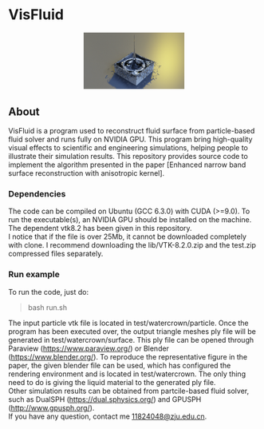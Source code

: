 # **VisFluid** 

<p align="center">
    <img src="./paper/representative.png" width="40%"><br>
</p>

## **About**
VisFluid is a program used to reconstruct fluid surface from particle-based fluid solver and runs fully on NVIDIA GPU. This program bring high-quality visual effects to scientific and engineering simulations, helping people to illustrate their simulation results. This repository provides source code to implement the algorithm presented in the paper [Enhanced narrow band surface reconstruction with anisotropic kernel].  

### **Dependencies**
The code can be compiled on Ubuntu (GCC 6.3.0) with CUDA (>=9.0). To run the executable(s), an NVIDIA GPU should be installed on the machine.  
The dependent vtk8.2 has been given in this repository.  
I notice that if the file is over 25Mb, it cannot be downloaded completely with clone. I recommend downloading the lib/VTK-8.2.0.zip and the test.zip compressed files separately.          

### **Run example**
To run the code, just do:  
> bash run.sh  

The input particle vtk file is located in test/watercrown/particle. Once the program has been executed over, the output triangle meshes ply file will be generated in test/watercrown/surface. This ply file can be opened through Paraview (https://www.paraview.org/) or Blender (https://www.blender.org/). To reproduce the representative figure in the paper, the given blender file can be used, which has configured the rendering environment and is located in test/watercrown. The only thing need to do is giving the liquid material to the generated ply file.  
Other simulation results can be obtained from partcile-based fluid solver, such as DualSPH (https://dual.sphysics.org/) and GPUSPH (http://www.gpusph.org/).  
If you have any question, contact me 11824048@zju.edu.cn.

